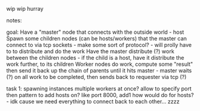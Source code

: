 wip wip hurray

notes:

goal:
Have a "master" node that connects with the outside world - host
Spawn some children nodes (can be hosts/workers) that the master can connect to via tcp sockets
    - make some sort of protocol? - will prolly have to to distribute and do the work
Have the master distribute (?) work between the children nodes
    - if the child is a host, have it distribute the work further, to its children
Worker nodes do work, compute some "result" then send it back up the chain of parents until it hits master
    - master waits (?) on all work to be completed, then sends back to requester via tcp (?)

task 1: spawning instances
multiple workers at once? allow to specify port then pattern to add hosts on? like port 8000, add1
how would do for hosts? - idk cause we need everything to connect back to each other... zzzz